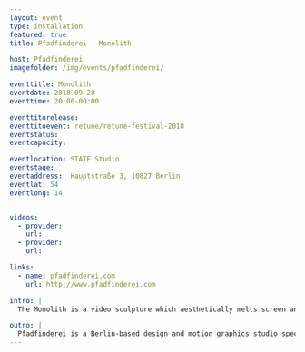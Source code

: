 ```yaml
---
layout: event
type: installation
featured: true
title: Pfadfinderei - Monolith

host: Pfadfinderei
imagefolder: /img/events/pfadfinderei/

eventtitle: Monolith
eventdate: 2018-09-28
eventtime: 20:00-00:00

eventtitorelease:
eventtitoevent: retune/retune-festival-2018
eventstatus:
eventcapacity:

eventlocation: STATE Studio
eventstage:
eventaddress:  Hauptstraße 3, 10827 Berlin
eventlat: 54
eventlong: 14


videos:
  - provider:
    url:
  - provider:
    url:

links:
  - name: pfadfinderei.com
    url: http://www.pfadfinderei.com

intro: |
  The Monolith is a video sculpture which aesthetically melts screen and content. In a play between natural beauty and technical disruption, images of classical busts transform cyclically into abstract gradients and turn again into perceptible images.

outro: |
  Pfadfinderei is a Berlin-based design and motion graphics studio specializing in creative services for stage entertainment, large-format media installations, tradeshows and events. Founded 1998 in Berlin, Pfadfinderei started as a design studio focused on print, fonts and logos designs. In 2000 the studio added motion content, live video performances, audio visual cooperations and room- and video installations to its repertoire. A reductionist approach to creativity are hallmark and signature style of Pfadfinderei.
---
```

